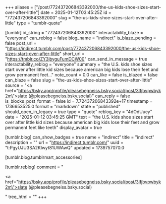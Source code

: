 +++
aliases = ["/post/772437206843392000/the-us-kids-shoe-sizes-start-over-after-little"]
date = 2025-01-12T03:45:25Z
id = "772437206843392000"
slug = "the-us-kids-shoe-sizes-start-over-after-little"
type = "tumblr-quote"

[tumblr]
id_string = "772437206843392000"
interactability_blaze = "everyone"
can_reblog = false
blog_name = "indirect"
is_blaze_pending = false
post_url = "https://indirect.tumblr.com/post/772437206843392000/the-us-kids-shoe-sizes-start-over-after-little"
short_url = "https://tmblr.co/ZY3jbyguFumDCW00"
can_send_in_message = true
interactability_reblog = "everyone"
summary = "the U.S. kids shoe sizes start over after little kid sizes because american big kids lose their feet and grow permanent feet..."
note_count = 0.0
can_like = false
is_blazed = false
can_blaze = false
slug = "the-us-kids-shoe-sizes-start-over-after-little"
source = "<a href=\"https://bsky.app/profile/pleasebegneiss.bsky.social/post/3lfjbvpwbyk2m\">slate (@pleasebegneiss.bsky.social)</a>"
can_reply = false
is_blocks_post_format = false
id = 7.72437206843392e+17
timestamp = 1736653525.0
format = "markdown"
state = "published"
should_open_in_legacy = true
type = "quote"
reblog_key = "4dOdUuey"
date = "2025-01-12 03:45:25 GMT"
text = "the U.S. kids shoe sizes start over after little kid sizes because american big kids lose their feet and grow permanent feet like teeth"
display_avatar = true

[tumblr.blog]
can_show_badges = true
name = "indirect"
title = "indirect"
description = ""
url = "https://indirect.tumblr.com/"
uuid = "t:PgyUJU3SA2Klwyt81UWAwQ"
updated = 1739757070.0

[tumblr.blog.tumblrmart_accessories]

[tumblr.reblog]
comment = "<p><a href=\"https://bsky.app/profile/pleasebegneiss.bsky.social/post/3lfjbvpwbyk2m\">slate (@pleasebegneiss.bsky.social)</a></p>"
tree_html = ""
+++
